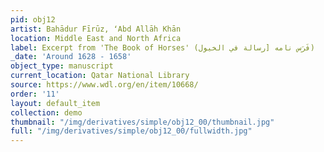 ```yaml
---
pid: obj12
artist: Bahādur Fīrūz, ʻAbd Allāh Khān
location: Middle East and North Africa
label: Excerpt from 'The Book of Horses' (فَرَس نامه [رسالة في الخيول)
_date: 'Around 1628 - 1658'
object_type: manuscript
current_location: Qatar National Library
source: https://www.wdl.org/en/item/10668/
order: '11'
layout: default_item
collection: demo
thumbnail: "/img/derivatives/simple/obj12_00/thumbnail.jpg"
full: "/img/derivatives/simple/obj12_00/fullwidth.jpg"
---
```

